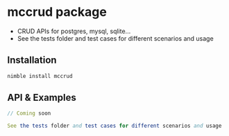 # mccrud package

- CRUD APIs for postgres, mysql, sqlite...
- See the tests folder and test cases for different scenarios and usage

## Installation

```sh
nimble install mccrud
```

## API & Examples

```nim
// Coming soon

See the tests folder and test cases for different scenarios and usage

```
